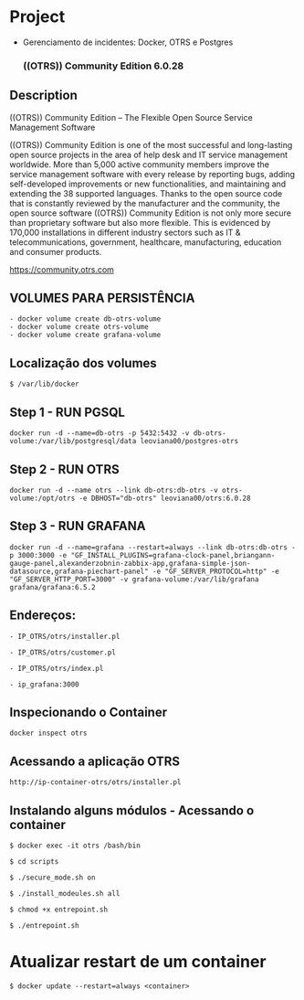 #  Project

- Gerenciamento de incidentes: Docker, OTRS e Postgres


    ### ((OTRS)) Community Edition 6.0.28



## Description 
  
((OTRS)) Community Edition – The Flexible Open Source Service Management Software

((OTRS)) Community Edition is one of the most successful and long-lasting open source projects in the area of help desk and IT service management worldwide. More than 5,000 active community members improve the service management software with every release by reporting bugs, adding self-developed improvements or new functionalities, and maintaining and extending the 38 supported languages. Thanks to the open source code that is constantly reviewed by the manufacturer and the community, the open source software ((OTRS)) Community Edition is not only more secure than proprietary software but also more flexible. This is evidenced by 170,000 installations in different industry sectors such as IT & telecommunications, government, healthcare, manufacturing, education and consumer products.

https://community.otrs.com




## VOLUMES PARA PERSISTÊNCIA
```
- docker volume create db-otrs-volume
- docker volume create otrs-volume
- docker volume create grafana-volume
```
## Localização dos volumes
```
$ /var/lib/docker
```
## Step 1 - RUN PGSQL
```
docker run -d --name=db-otrs -p 5432:5432 -v db-otrs-volume:/var/lib/postgresql/data leoviana00/postgres-otrs
```
## Step 2 - RUN OTRS
```
docker run -d --name otrs --link db-otrs:db-otrs -v otrs-volume:/opt/otrs -e DBHOST="db-otrs" leoviana00/otrs:6.0.28
``` 
## Step 3 - RUN GRAFANA
```
docker run -d --name=grafana --restart=always --link db-otrs:db-otrs -p 3000:3000 -e "GF_INSTALL_PLUGINS=grafana-clock-panel,briangann-gauge-panel,alexanderzobnin-zabbix-app,grafana-simple-json-datasource,grafana-piechart-panel" -e "GF_SERVER_PROTOCOL=http" -e "GF_SERVER_HTTP_PORT=3000" -v grafana-volume:/var/lib/grafana grafana/grafana:6.5.2
```

## Endereços:
```
- IP_OTRS/otrs/installer.pl 

- IP_OTRS/otrs/customer.pl

- IP_OTRS/otrs/index.pl

- ip_grafana:3000
```

## Inspecionando o Container
```
docker inspect otrs
```

## Acessando a aplicação OTRS
```
http://ip-container-otrs/otrs/installer.pl
```

## Instalando alguns módulos - Acessando o container
```
$ docker exec -it otrs /bash/bin

$ cd scripts

$ ./secure_mode.sh on

$ ./install_modeules.sh all

$ chmod +x entrepoint.sh

$ ./entrepoint.sh
```

# Atualizar restart de um container
```
$ docker update --restart=always <container>
```




